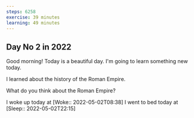 ```yaml
---
steps: 6258
exercise: 39 minutes
learning: 49 minutes
---
```

## Day No 2 in 2022
Good morning! Today is a beautiful day.
I'm going to learn something new today.

I learned about the history of the Roman Empire.

What do you think about the Roman Empire?

I woke up today at [Woke:: 2022-05-02T08:38]
I went to bed today at [Sleep:: 2022-05-02T22:15]
